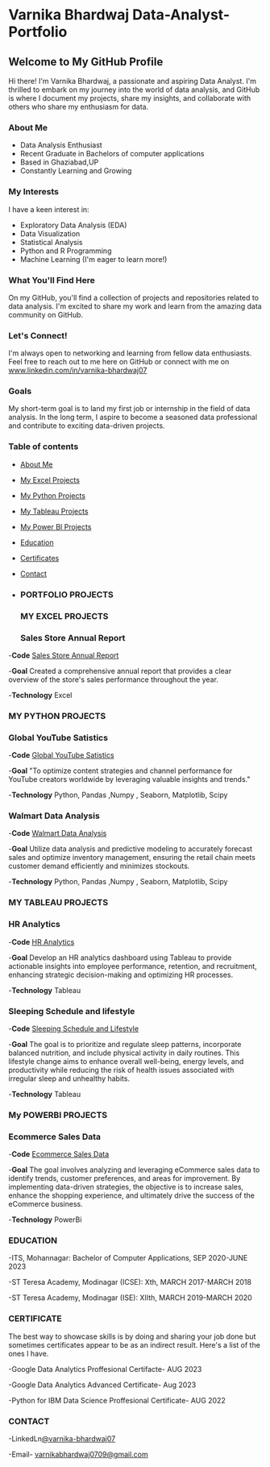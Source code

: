 # Varnika Bhardwaj Data-Analyst-Portfolio
## Welcome to My GitHub Profile 

Hi there! I'm Varnika Bhardwaj, a passionate and aspiring Data Analyst. I'm thrilled to embark on my journey into the world of data analysis, and GitHub is where I document my projects, share my insights, and collaborate with others who share my enthusiasm for data.

### About Me
<a Table of content="about-me"></a>

-  Data Analysis Enthusiast
-  Recent Graduate in Bachelors of computer applications
-  Based in Ghaziabad,UP
-  Constantly Learning and Growing

### My Interests

I have a keen interest in:

- Exploratory Data Analysis (EDA)
- Data Visualization
- Statistical Analysis
- Python and R Programming
- Machine Learning (I'm eager to learn more!)

### What You'll Find Here

On my GitHub, you'll find a collection of projects and repositories related to data analysis. I'm excited to share my work and learn from the amazing data community on GitHub.

### Let's Connect!

I'm always open to networking and learning from fellow data enthusiasts. Feel free to reach out to me here on GitHub or connect with me on www.linkedin.com/in/varnika-bhardwaj07

### Goals

My short-term goal is to land my first job or internship in the field of data analysis. In the long term, I aspire to become a seasoned data professional and contribute to exciting data-driven projects.

### Table of contents
- [About Me](#About-Me)
- [My Excel Projects](#my-excel-projects)
- [My Python Projects](#my-python-projects)
- [My Tableau Projects](#my-tableau-projects)
- [My Power BI Projects](#my-power-bi-projects)
- [Education](#education)
- [Certificates](#certificates)
- [Contact](#contact)

- ### PORTFOLIO PROJECTS

  ### MY EXCEL PROJECTS
  
  ### Sales Store Annual Report
  
 -**Code** [Sales Store Annual Report](https://github.com/varnika0709/Sales-store-Annual-report-2022-using-excel)

 -**Goal** Created a comprehensive annual report that provides a clear overview of the store's sales performance throughout the year.
  
 -**Technology** Excel
 

 ### MY PYTHON PROJECTS
 
 ### Global YouTube Satistics
   
 -**Code** [Global YouTube Satistics](https://github.com/varnika0709/Global-Youtube-satistics-using-python)
  
 -**Goal** "To optimize content strategies and channel performance for YouTube creators worldwide by leveraging valuable insights and trends."
   
 -**Technology** Python, Pandas ,Numpy , Seaborn, Matplotlib, Scipy
   
 ### Walmart Data Analysis

 -**Code** [Walmart Data Analysis](https://github.com/varnika0709/walmart-Data-analysis-using-python)
  
 -**Goal** Utilize data analysis and predictive modeling to accurately forecast sales and optimize inventory management, ensuring the retail chain meets customer demand efficiently 
           and minimizes stockouts.

 -**Technology** Python, Pandas ,Numpy , Seaborn, Matplotlib, Scipy
   
 ### MY TABLEAU PROJECTS
 
 ### HR Analytics

 -**Code** [HR Analytics](https://public.tableau.com/views/HRanalyticsdashboard_16886703915220/HRanalyticsdashboard?:language=en-US&publish=yes&:display_count=n&:origin=viz_share_link)

 -**Goal**  Develop an HR analytics dashboard using Tableau to provide actionable insights into employee performance, retention, and recruitment, enhancing strategic decision-making 
  and optimizing HR processes.

 -**Technology** Tableau
 
 ### Sleeping Schedule and lifestyle

-**Code** [Sleeping Schedule and Lifestyle](https://public.tableau.com/views/SleephealthandlifestyleDashboard/Dashboard1?:language=en-US&publish=yes&:display_count=n&:origin=viz_share_link)

-**Goal**  The goal is to prioritize and regulate sleep patterns, incorporate balanced nutrition, and include physical activity in daily routines. This lifestyle change aims to 
 enhance overall well-being, energy levels, and productivity while reducing the risk of health issues associated with irregular sleep and unhealthy habits.
 
-**Technology** Tableau 

### My POWERBI PROJECTS

### Ecommerce Sales Data

-**Code** [Ecommerce Sales Data](https://github.com/varnika0709/Ecommerce-Sales-Dashboard-using-PowerBI)

-**Goal** The goal involves analyzing and leveraging eCommerce sales data to identify trends, customer preferences, and areas for improvement. By implementing data-driven strategies, the objective is to increase sales, enhance the shopping experience, and ultimately drive the success of the eCommerce business.

-**Technology** PowerBi

### EDUCATION

 -ITS, Mohannagar: Bachelor of Computer Applications, SEP 2020-JUNE 2023

 -ST Teresa Academy, Modinagar (ICSE): Xth, MARCH 2017-MARCH 2018

 -ST Teresa Academy, Modinagar (ISE): XIIth, MARCH 2019-MARCH 2020

 ### CERTIFICATE

 The best way to showcase skills is by doing and sharing your job done but sometimes certificates appear to be as an indirect result. 
 Here's a list of the ones I have.

 -Google Data Analytics Proffesional Certifacte- AUG 2023

 -Google Data Analytics Advanced Certificate- Aug 2023

 -Python for IBM Data Science Proffesional Certificate- AUG 2022


### CONTACT

-LinkedLn[@varnika-bhardwaj07](https://www.linkedin.com/in/varnika-bhardwaj07)

-Email- varnikabhardwaj0709@gmail.com
       
     
     
    
   
   

















